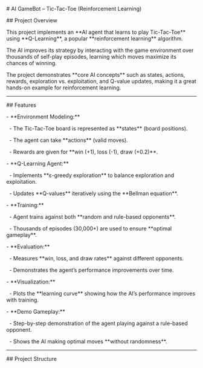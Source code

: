 \# AI GameBot – Tic-Tac-Toe (Reinforcement Learning)



\## Project Overview

This project implements an \*\*AI agent that learns to play Tic-Tac-Toe\*\* using \*\*Q-Learning\*\*, a popular \*\*reinforcement learning\*\* algorithm.  

The AI improves its strategy by interacting with the game environment over thousands of self-play episodes, learning which moves maximize its chances of winning.



The project demonstrates \*\*core AI concepts\*\* such as states, actions, rewards, exploration vs. exploitation, and Q-value updates, making it a great hands-on example for reinforcement learning.



---



\## Features

\- \*\*Environment Modeling:\*\*  

&nbsp; - The Tic-Tac-Toe board is represented as \*\*states\*\* (board positions).  

&nbsp; - The agent can take \*\*actions\*\* (valid moves).  

&nbsp; - Rewards are given for \*\*win (+1), loss (-1), draw (+0.2)\*\*.  



\- \*\*Q-Learning Agent:\*\*  

&nbsp; - Implements \*\*ε-greedy exploration\*\* to balance exploration and exploitation.  

&nbsp; - Updates \*\*Q-values\*\* iteratively using the \*\*Bellman equation\*\*.  



\- \*\*Training:\*\*  

&nbsp; - Agent trains against both \*\*random and rule-based opponents\*\*.  

&nbsp; - Thousands of episodes (30,000+) are used to ensure \*\*optimal gameplay\*\*.  



\- \*\*Evaluation:\*\*  

&nbsp; - Measures \*\*win, loss, and draw rates\*\* against different opponents.  

&nbsp; - Demonstrates the agent’s performance improvements over time.  



\- \*\*Visualization:\*\*  

&nbsp; - Plots the \*\*learning curve\*\* showing how the AI’s performance improves with training.  



\- \*\*Demo Gameplay:\*\*  

&nbsp; - Step-by-step demonstration of the agent playing against a rule-based opponent.  

&nbsp; - Shows the AI making optimal moves \*\*without randomness\*\*.  



---



\## Project Structure



